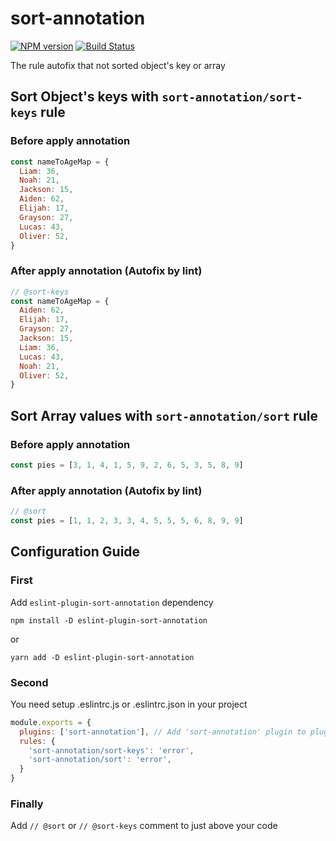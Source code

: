 # sort-annotation
[![NPM version][npm-image]][npm-url] [![Build Status][build-image]][build-url]

The rule autofix that not sorted object's key or array 

## Sort Object's keys with `sort-annotation/sort-keys` rule

### Before apply annotation
```javascript
const nameToAgeMap = {
  Liam: 36,
  Noah: 21,
  Jackson: 15,
  Aiden: 62,
  Elijah: 17,
  Grayson: 27,
  Lucas: 43,
  Oliver: 52,
}
```

### After apply annotation (Autofix by lint)
```javascript
// @sort-keys
const nameToAgeMap = {
  Aiden: 62,
  Elijah: 17,
  Grayson: 27,
  Jackson: 15,
  Liam: 36,
  Lucas: 43,
  Noah: 21,
  Oliver: 52,
}
```

## Sort Array values with `sort-annotation/sort` rule

### Before apply annotation
```javascript
const pies = [3, 1, 4, 1, 5, 9, 2, 6, 5, 3, 5, 8, 9]
```

### After apply annotation (Autofix by lint)
```javascript
// @sort
const pies = [1, 1, 2, 3, 3, 4, 5, 5, 5, 6, 8, 9, 9]
```

## Configuration Guide

### First

Add `eslint-plugin-sort-annotation` dependency

```
npm install -D eslint-plugin-sort-annotation
```
or
```
yarn add -D eslint-plugin-sort-annotation
```

### Second

You need setup .eslintrc.js or .eslintrc.json in your project

```js
module.exports = {
  plugins: ['sort-annotation'], // Add 'sort-annotation' plugin to plugins
  rules: {
    'sort-annotation/sort-keys': 'error',
    'sort-annotation/sort': 'error',
  }
}
```

### Finally

Add `// @sort` or `// @sort-keys` comment to just above your code

[npm-image]: http://img.shields.io/npm/v/eslint-plugin-sort-annotation.svg
[npm-url]: https://npmjs.org/package/eslint-plugin-sort-annotation

[build-image]: http://img.shields.io/github/workflow/status/ronpark-dev/eslint-plugin-sort-annotation/Build%20and%20unit%20test.svg
[build-url]: https://github.com/ronpark-dev/eslint-plugin-sort-annotation/actions/workflows/ci.yml
